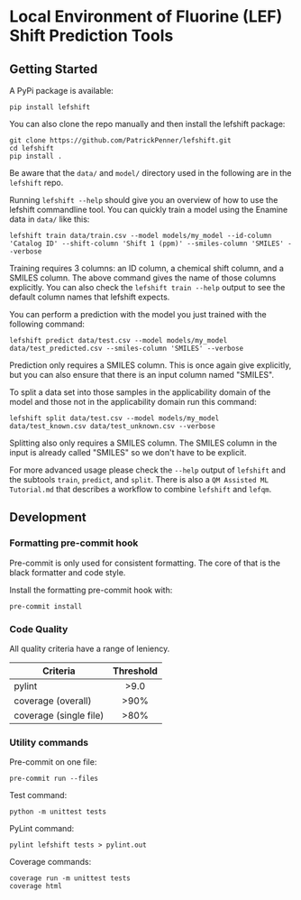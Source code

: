 # Local Environment of Fluorine (LEF) Shift Prediction Tools

## Getting Started

A PyPi package is available:
```
pip install lefshift
```

You can also clone the repo manually and then install the lefshift package:
```
git clone https://github.com/PatrickPenner/lefshift.git
cd lefshift
pip install .
```
Be aware that the `data/` and `model/` directory used in the following are in
the `lefshift` repo.

Running `lefshift --help` should give you an overview of how to use the lefshift
commandline tool. You can quickly train a model using the Enamine data in `data/`
like this:
```
lefshift train data/train.csv --model models/my_model --id-column 'Catalog ID' --shift-column 'Shift 1 (ppm)' --smiles-column 'SMILES' --verbose
```
Training requires 3 columns: an ID column, a chemical shift column, and a
SMILES column. The above command gives the name of those columns explicitly.
You can also check the `lefshift train --help` output to see the default column
names that lefshift expects.

You can perform a prediction with the model you just trained with the following command:
```
lefshift predict data/test.csv --model models/my_model data/test_predicted.csv --smiles-column 'SMILES' --verbose
```
Prediction only requires a SMILES column. This is once again give explicitly,
but you can also ensure that there is an input column named "SMILES".

To split a data set into those samples in the applicability domain of the model
and those not in the applicability domain run this command:
```
lefshift split data/test.csv --model models/my_model data/test_known.csv data/test_unknown.csv --verbose
```
Splitting also only requires a SMILES column. The SMILES column in the input is
already called "SMILES" so we don't have to be explicit.

For more advanced usage please check the `--help` output of `lefshift` and the
subtools `train`, `predict`, and `split`. There is also a
`QM Assisted ML Tutorial.md` that describes a workflow to combine `lefshift`
and `lefqm`.

## Development

### Formatting pre-commit hook

Pre-commit is only used for consistent formatting. The core of that is the
black formatter and code style.

Install the formatting pre-commit hook with:
```
pre-commit install
```

### Code Quality

All quality criteria have a range of leniency.

| Criteria               | Threshold     |
| -------------          |:-------------:|
| pylint                 | \>9.0         |
| coverage (overall)     | \>90%         |
| coverage (single file) | \>80%         |

### Utility commands

Pre-commit on one file:
```
pre-commit run --files
```

Test command:

```
python -m unittest tests
```

PyLint command:

```
pylint lefshift tests > pylint.out
```

Coverage commands:
```
coverage run -m unittest tests
coverage html
```
